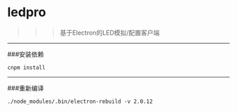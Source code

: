 # ledpro

>>>基于Electron的LED模拟/配置客户端

-----------
###安装依赖

`cnpm install`

------------

###重新编译

`./node_modules/.bin/electron-rebuild -v 2.0.12`

